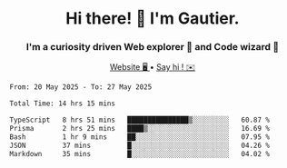 <h1 align="center">Hi there! 👋 I'm Gautier.</h1>
<h3 align="center">I'm a curiosity driven Web explorer 🚀 and Code wizard 🧙</h3>

<p align="center">
  <a href="https://xisabla.github.io/">Website 🖥️ </a> •
  <a href="mailto:xisabla.dev@gmail.com">Say hi ! ✉️</a>
</p>

<!--START_SECTION:waka-->

```txt
From: 20 May 2025 - To: 27 May 2025

Total Time: 14 hrs 15 mins

TypeScript   8 hrs 51 mins   ███████████████▒░░░░░░░░░   60.87 %
Prisma       2 hrs 25 mins   ████▒░░░░░░░░░░░░░░░░░░░░   16.69 %
Bash         1 hr 9 mins     ██░░░░░░░░░░░░░░░░░░░░░░░   07.95 %
JSON         37 mins         █░░░░░░░░░░░░░░░░░░░░░░░░   04.26 %
Markdown     35 mins         █░░░░░░░░░░░░░░░░░░░░░░░░   04.02 %
```

<!--END_SECTION:waka-->
